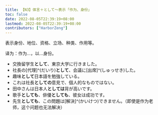 ```yaml
---
title: 【N3】体言＋として～表示「作为、身份」
toc: false
date: 2022-08-05T22:39:19+08:00
lastmod: 2022-08-05T22:39:19+08:00
contributors: ["HarborZeng"]
---
```


表示身份、地位、资格、立场、种类、作用等。

译为：作为...，以...身份。

- 交換留学生**として**、東京大学に行きました。
- 社長の[代理]^(だいり)**として**、会議に[出席]^(しゅっせき)した。
- 趣味**として**日本語を勉強している。
- これは社長**としての**意見で、個人的なものではない。
- 田中さんは日本人**としては**背が高いです。
- 歌手**としても**、俳優**としても**、彼女は成功です。
- 先生**としても**、この問題は[解決]^(かいけつ)できません。（即使是作为老师，这个问题也无法解决）

